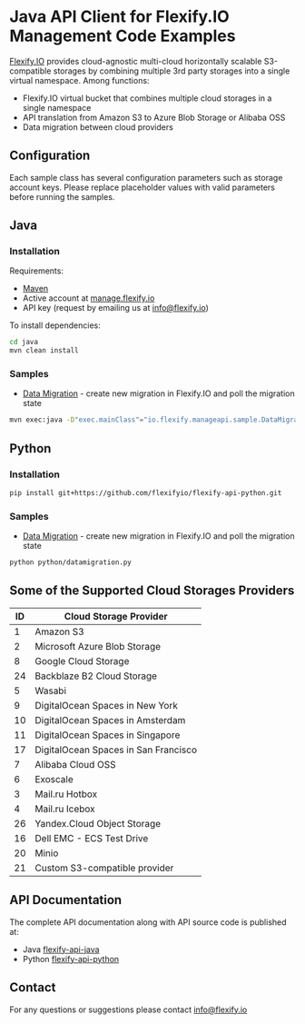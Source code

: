 # Java API Client for Flexify.IO Management Code Examples

[Flexify.IO](https://flexify.io/) provides cloud-agnostic multi-cloud horizontally scalable S3-compatible storages by combining multiple 3rd party storages into a single virtual namespace. Among functions:
+ Flexify.IO virtual bucket that combines multiple cloud storages in a single namespace
+ API translation from Amazon S3 to Azure Blob Storage or Alibaba OSS
+ Data migration between cloud providers


## Configuration
Each sample class has several configuration parameters such as storage account keys. Please replace placeholder values with valid parameters before running the samples.

## Java

### Installation
Requirements:
+ [Maven](https://maven.apache.org/)
+ Active account at [manage.flexify.io](https://manage.flexify.io/)
+ API key (request by emailing us at [info@flexify.io](mailto:info@flexify.io))

To install dependencies:
```sh
cd java
mvn clean install
```
### Samples
+ [Data Migration](java/src/main/java/io/flexify/manageapi/sample/DataMigrationSample.java) -
create new migration in Flexify.IO and poll the migration state
```sh
mvn exec:java -D"exec.mainClass"="io.flexify.manageapi.sample.DataMigrationSample"
```

## Python

### Installation
```sh
pip install git+https://github.com/flexifyio/flexify-api-python.git
```

### Samples

+ [Data Migration](python/datamigration.py) -
  create new migration in Flexify.IO and poll the migration state
```sh
python python/datamigration.py
```

## Some of the Supported Cloud Storages Providers
ID   | Cloud Storage Provider
-----|------------------------------
1    | Amazon S3
2    | Microsoft Azure Blob Storage
8    | Google Cloud Storage
24   | Backblaze B2 Cloud Storage
5    | Wasabi
9    | DigitalOcean Spaces in New York
10   | DigitalOcean Spaces in Amsterdam
11   | DigitalOcean Spaces in Singapore
17   | DigitalOcean Spaces in San Francisco
7    | Alibaba Cloud OSS
6    | Exoscale
3    | Mail.ru Hotbox
4    | Mail.ru Icebox
26   | Yandex.Cloud Object Storage
16   | Dell EMC - ECS Test Drive
20   | Minio
21   | Custom S3-compatible provider

## API Documentation
The complete API documentation along with API source code is published at:
- Java [flexify-api-java](https://github.com/flexifyio/flexify-api-java)
- Python [flexify-api-python](https://github.com/flexifyio/flexify-api-python)

## Contact
For any questions or suggestions please contact [info@flexify.io](mailto:info@flexify.io)
